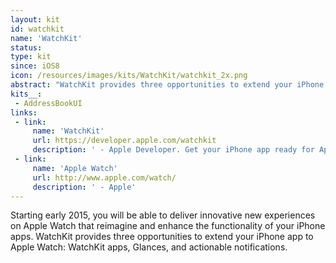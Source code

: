 ```yaml
---
layout: kit
id: watchkit 
name: 'WatchKit'
status:
type: kit
since: iOS8
icon: /resources/images/kits/WatchKit/watchkit_2x.png
abstract: "WatchKit provides three opportunities to extend your iPhone app to Apple Watch: WatchKit apps, Glances, and actionable notifications."
kits__:
 - AddressBookUI
links:
 - link:
     name: 'WatchKit'
     url: https://developer.apple.com/watchkit
     description: ' - Apple Developer. Get your iPhone app ready for Apple Watch.'
 - link:
     name: 'Apple Watch'
     url: http://www.apple.com/watch/
     description: ' - Apple'
---
```


Starting early 2015, you will be able to deliver innovative new experiences on Apple Watch that reimagine and enhance the functionality of your iPhone apps. WatchKit provides three opportunities to extend your iPhone app to Apple Watch: WatchKit apps, Glances, and actionable notifications.
